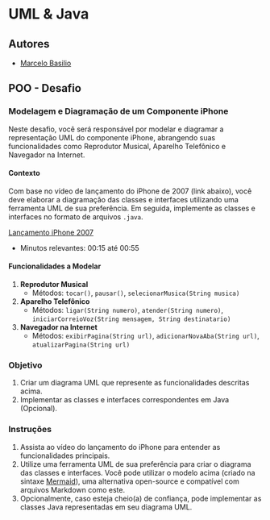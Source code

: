 # UML & Java

## Autores
- [Marcelo Basilio](https://github.com/marcelocbasilio)

## POO - Desafio

### Modelagem e Diagramação de um Componente iPhone

Neste desafio, você será responsável por modelar e diagramar a representação UML do componente iPhone, abrangendo suas funcionalidades como Reprodutor Musical, Aparelho Telefônico e Navegador na Internet.

#### Contexto
Com base no vídeo de lançamento do iPhone de 2007 (link abaixo), você deve elaborar a diagramação das classes e interfaces utilizando uma ferramenta UML de sua preferência. Em seguida, implemente as classes e interfaces no formato de arquivos `.java`.

[Lançamento iPhone 2007](https://www.youtube.com/watch?v=9ou608QQRq8)
- Minutos relevantes: 00:15 até 00:55

#### Funcionalidades a Modelar
1. **Reprodutor Musical**
    - Métodos: `tocar()`, `pausar()`, `selecionarMusica(String musica)`
2. **Aparelho Telefônico**
    - Métodos: `ligar(String numero)`, `atender(String numero)`, `iniciarCorreioVoz(String mensagem, String destinatario)`
3. **Navegador na Internet**
    - Métodos: `exibirPagina(String url)`, `adicionarNovaAba(String url)`, `atualizarPagina(String url)`

### Objetivo
1. Criar um diagrama UML que represente as funcionalidades descritas acima.
2. Implementar as classes e interfaces correspondentes em Java (Opcional).

### Instruções
1. Assista ao vídeo do lançamento do iPhone para entender as funcionalidades principais.
2. Utilize uma ferramenta UML de sua preferência para criar o diagrama das classes e interfaces. Você pode utilizar o modelo acima (criado na sintaxe [Mermaid](https://mermaid.js.org/)), uma alternativa open-source e compatível com arquivos Markdown como este.
3. Opcionalmente, caso esteja cheio(a) de confiança, pode implementar as classes Java representadas em seu diagrama UML.
